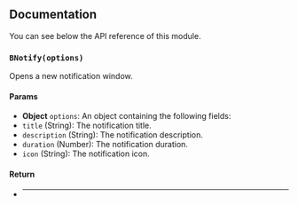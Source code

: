 ## Documentation

You can see below the API reference of this module.

### `BNotify(options)`
Opens a new notification window.

#### Params

- **Object** `options`: An object containing the following fields:
 - `title` (String): The notification title.
 - `description` (String): The notification description.
 - `duration` (Number): The notification duration.
 - `icon` (String): The notification icon.

#### Return
- ****

